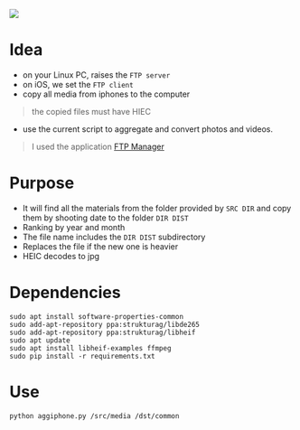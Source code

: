 ![](https://img.shields.io/badge/python-3.11-blue)

# Idea

- on your Linux PC, raises the `FTP server`
- on iOS, we set the `FTP client`
- copy all media from iphones to the computer

> the copied files must have HIEC

- use the current script to aggregate and convert photos and videos.

> I used the application [FTP Manager](https://apps.apple.com/ru/app/ftpmanager-ftp-sftp-client/id525959186)

# Purpose

- It will find all the materials from the folder provided by `SRC DIR` and copy them by shooting date to the folder `DIR DIST`
- Ranking by year and month
- The file name includes the `DIR DIST` subdirectory
- Replaces the file if the new one is heavier
- HEIC decodes to jpg

# Dependencies

```
sudo apt install software-properties-common
sudo add-apt-repository ppa:strukturag/libde265
sudo add-apt-repository ppa:strukturag/libheif
sudo apt update
sudo apt install libheif-examples ffmpeg
sudo pip install -r requirements.txt
```

# Use

```
python aggiphone.py /src/media /dst/common
```
